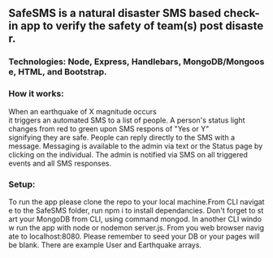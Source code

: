 ## SafeSMS is a natural disaster SMS based check-in app to verify the safety of team(s) post disaster. 

### Technologies: Node, Express, Handlebars, MongoDB/Mongoose, HTML, and Bootstrap.

### How it works:
When an earthquake of X magnitude occurs it triggers an automated SMS to a list of people. A person's status light changes from red to green upon SMS respons of "Yes or Y" signifying they are safe. People can reply directly to the SMS with a message. Messaging is available to the admin via text or the Status page by clicking on the individual. The admin is notified via SMS on all triggered events and all SMS responses.

### Setup:
To run the app please clone the repo to your local machine.From CLI navigate to the SafeSMS folder, run npm i to install dependancies. Don't forget to start your MongoDB from CLI, using command mongod. In another CLI window run the app with node or nodemon server.js. From you web browser navigate to localhost:8080. Please remember to seed your DB or your pages will be blank. There are example User and Earthquake arrays. 
